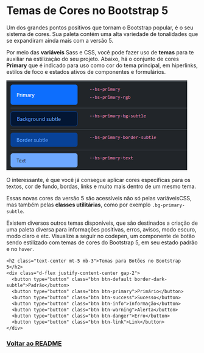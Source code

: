 # Temas de Cores no Bootstrap 5

Um dos grandes pontos positivos que tornam o Bootstrap popular, é o seu sistema de cores. Sua paleta contém uma alta variedade de tonalidades que se expandiram ainda mais com a versão 5.

Por meio das **variáveis** Sass e CSS, você pode fazer uso de **temas** para te auxiliar na estilização do seu projeto. Abaixo, há o conjunto de cores **Primary** que é indicado para uso como cor do tema principal, em hiperlinks, estilos de foco e estados ativos de componentes e formulários.

<img src="../img/Aula4-img1.webp">

O interessante, é que você já consegue aplicar cores específicas para os textos, cor de fundo, bordas, links e muito mais dentro de um mesmo tema.

Essas novas cores da versão 5 são acessíveis não só pelas variáveis ​​CSS, mas também pelas **classes utilitárias**, como por exemplo `.bg-primary-subtle`.

Existem diversos outros temas disponíveis, que são destinados a criação de uma paleta diversa para informações positivas, erros, avisos, modo escuro, modo claro e etc. Visualize a seguir no codepen, um componente de botão sendo estilizado com temas de cores do Bootstrap 5, em seu estado padrão e no `hover`.

```
<h2 class="text-center mt-5 mb-3">Temas para Botões no Bootstrap 5</h2>
<div class="d-flex justify-content-center gap-2">
  <button type="button" class="btn btn-default border-dark-subtle">Padrão</button>
  <button type="button" class="btn btn-primary">Primário</button>
  <button type="button" class="btn btn-success">Sucesso</button>
  <button type="button" class="btn btn-info">Informação</button>
  <button type="button" class="btn btn-warning">Alerta</button>
  <button type="button" class="btn btn-danger">Erro</button>
  <button type="button" class="btn btn-link">Link</button>
</div>
```

### [Voltar ao README](../README.md)